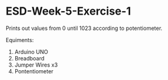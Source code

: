 # ESD-Week-5-Exercise-1
Prints out values from 0 until 1023 according to potentiometer.

Equiments:

1. Arduino UNO
2. Breadboard
3. Jumper Wires x3
4. Pontentiometer
